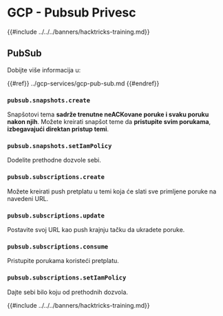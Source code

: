 # GCP - Pubsub Privesc

{{#include ../../../banners/hacktricks-training.md}}

## PubSub

Dobijte više informacija u:

{{#ref}}
../gcp-services/gcp-pub-sub.md
{{#endref}}

### `pubsub.snapshots.create`

Snapšotovi tema **sadrže trenutne neACKovane poruke i svaku poruku nakon njih**. Možete kreirati snapšot teme da **pristupite svim porukama**, **izbegavajući direktan pristup temi**.

### **`pubsub.snapshots.setIamPolicy`**

Dodelite prethodne dozvole sebi.

### `pubsub.subscriptions.create`

Možete kreirati push pretplatu u temi koja će slati sve primljene poruke na navedeni URL.

### **`pubsub.subscriptions.update`**

Postavite svoj URL kao push krajnju tačku da ukradete poruke.

### `pubsub.subscriptions.consume`

Pristupite porukama koristeći pretplatu.

### `pubsub.subscriptions.setIamPolicy`

Dajte sebi bilo koju od prethodnih dozvola.

{{#include ../../../banners/hacktricks-training.md}}
